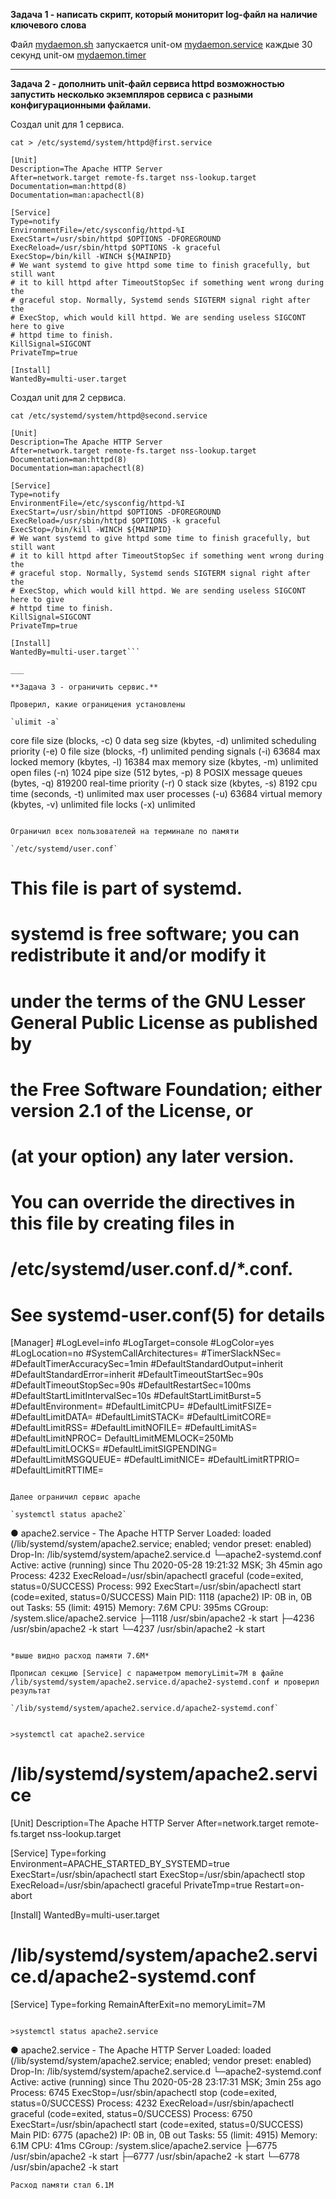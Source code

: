 **Задача 1 - написать скрипт, который мониторит log-файл на наличие ключевого слова**

Файл [mydaemon.sh](https://github.com/Sergey-SSA/systemd/blob/master/mydaemon.sh) запускается unit-ом [mydaemon.service](https://github.com/Sergey-SSA/systemd/blob/master/mydaemon.service) каждые 30 секунд unit-ом [mydaemon.timer](https://github.com/Sergey-SSA/systemd/blob/master/mydaemon.timer)

___

**Задача 2 - дополнить unit-файл сервиса httpd возможностью запустить несколько экземпляров сервиса с разными конфигурационными файлами.**

Создал unit для 1 сервиса.

`cat > /etc/systemd/system/httpd@first.service`

```
[Unit]
Description=The Apache HTTP Server
After=network.target remote-fs.target nss-lookup.target
Documentation=man:httpd(8)
Documentation=man:apachectl(8)

[Service]
Type=notify
EnvironmentFile=/etc/sysconfig/httpd-%I
ExecStart=/usr/sbin/httpd $OPTIONS -DFOREGROUND
ExecReload=/usr/sbin/httpd $OPTIONS -k graceful
ExecStop=/bin/kill -WINCH ${MAINPID}
# We want systemd to give httpd some time to finish gracefully, but still want
# it to kill httpd after TimeoutStopSec if something went wrong during the
# graceful stop. Normally, Systemd sends SIGTERM signal right after the
# ExecStop, which would kill httpd. We are sending useless SIGCONT here to give
# httpd time to finish.
KillSignal=SIGCONT
PrivateTmp=true

[Install]
WantedBy=multi-user.target
```

Создал unit для 2 сервиса.

`cat /etc/systemd/system/httpd@second.service`

```
[Unit]
Description=The Apache HTTP Server
After=network.target remote-fs.target nss-lookup.target
Documentation=man:httpd(8)
Documentation=man:apachectl(8)

[Service]
Type=notify
EnvironmentFile=/etc/sysconfig/httpd-%I
ExecStart=/usr/sbin/httpd $OPTIONS -DFOREGROUND
ExecReload=/usr/sbin/httpd $OPTIONS -k graceful
ExecStop=/bin/kill -WINCH ${MAINPID}
# We want systemd to give httpd some time to finish gracefully, but still want
# it to kill httpd after TimeoutStopSec if something went wrong during the
# graceful stop. Normally, Systemd sends SIGTERM signal right after the
# ExecStop, which would kill httpd. We are sending useless SIGCONT here to give
# httpd time to finish.
KillSignal=SIGCONT
PrivateTmp=true

[Install]
WantedBy=multi-user.target```

___

**Задача 3 - ограничить сервис.**

Проверил, какие ограницения установлены

`ulimit -a`

```
core file size          (blocks, -c) 0
data seg size           (kbytes, -d) unlimited
scheduling priority             (-e) 0
file size               (blocks, -f) unlimited
pending signals                 (-i) 63684
max locked memory       (kbytes, -l) 16384
max memory size         (kbytes, -m) unlimited
open files                      (-n) 1024
pipe size            (512 bytes, -p) 8
POSIX message queues     (bytes, -q) 819200
real-time priority              (-r) 0
stack size              (kbytes, -s) 8192
cpu time               (seconds, -t) unlimited
max user processes              (-u) 63684
virtual memory          (kbytes, -v) unlimited
file locks                      (-x) unlimited
```

Ограничил всех пользователей на терминале по памяти

`/etc/systemd/user.conf`

```
#  This file is part of systemd.
#
#  systemd is free software; you can redistribute it and/or modify it
#  under the terms of the GNU Lesser General Public License as published by
#  the Free Software Foundation; either version 2.1 of the License, or
#  (at your option) any later version.
#
# You can override the directives in this file by creating files in
# /etc/systemd/user.conf.d/*.conf.
#
# See systemd-user.conf(5) for details

[Manager]
#LogLevel=info
#LogTarget=console
#LogColor=yes
#LogLocation=no
#SystemCallArchitectures=
#TimerSlackNSec=
#DefaultTimerAccuracySec=1min
#DefaultStandardOutput=inherit
#DefaultStandardError=inherit
#DefaultTimeoutStartSec=90s
#DefaultTimeoutStopSec=90s
#DefaultRestartSec=100ms
#DefaultStartLimitIntervalSec=10s
#DefaultStartLimitBurst=5
#DefaultEnvironment=
#DefaultLimitCPU=
#DefaultLimitFSIZE=
#DefaultLimitDATA=
#DefaultLimitSTACK=
#DefaultLimitCORE=
#DefaultLimitRSS=
#DefaultLimitNOFILE=
#DefaultLimitAS=
#DefaultLimitNPROC=
DefaultLimitMEMLOCK=250Mb
#DefaultLimitLOCKS=
#DefaultLimitSIGPENDING=
#DefaultLimitMSGQUEUE=
#DefaultLimitNICE=
#DefaultLimitRTPRIO=
#DefaultLimitRTTIME=
```

Далее ограничил сервис apache

`systemctl status apache2`

```
● apache2.service - The Apache HTTP Server
   Loaded: loaded (/lib/systemd/system/apache2.service; enabled; vendor preset: enabled)
  Drop-In: /lib/systemd/system/apache2.service.d
           └─apache2-systemd.conf
   Active: active (running) since Thu 2020-05-28 19:21:32 MSK; 3h 45min ago
  Process: 4232 ExecReload=/usr/sbin/apachectl graceful (code=exited, status=0/SUCCESS)
  Process: 992 ExecStart=/usr/sbin/apachectl start (code=exited, status=0/SUCCESS)
 Main PID: 1118 (apache2)
       IP: 0B in, 0B out
    Tasks: 55 (limit: 4915)
   Memory: 7.6M
      CPU: 395ms
   CGroup: /system.slice/apache2.service
           ├─1118 /usr/sbin/apache2 -k start
           ├─4236 /usr/sbin/apache2 -k start
           └─4237 /usr/sbin/apache2 -k start
```

*выше видно расход памяти 7.6M*

Прописал секцию [Service] с параметром memoryLimit=7M в файле /lib/systemd/system/apache2.service.d/apache2-systemd.conf и проверил результат

`/lib/systemd/system/apache2.service.d/apache2-systemd.conf`


>systemctl cat apache2.service

```
# /lib/systemd/system/apache2.service
[Unit]
Description=The Apache HTTP Server
After=network.target remote-fs.target nss-lookup.target

[Service]
Type=forking
Environment=APACHE_STARTED_BY_SYSTEMD=true
ExecStart=/usr/sbin/apachectl start
ExecStop=/usr/sbin/apachectl stop
ExecReload=/usr/sbin/apachectl graceful
PrivateTmp=true
Restart=on-abort

[Install]
WantedBy=multi-user.target

# /lib/systemd/system/apache2.service.d/apache2-systemd.conf
[Service]
Type=forking
RemainAfterExit=no
memoryLimit=7M
```

>systemctl status apache2.service

```
● apache2.service - The Apache HTTP Server
   Loaded: loaded (/lib/systemd/system/apache2.service; enabled; vendor preset: enabled)
  Drop-In: /lib/systemd/system/apache2.service.d
           └─apache2-systemd.conf
   Active: active (running) since Thu 2020-05-28 23:17:31 MSK; 3min 25s ago
  Process: 6745 ExecStop=/usr/sbin/apachectl stop (code=exited, status=0/SUCCESS)
  Process: 4232 ExecReload=/usr/sbin/apachectl graceful (code=exited, status=0/SUCCESS)
  Process: 6750 ExecStart=/usr/sbin/apachectl start (code=exited, status=0/SUCCESS)
 Main PID: 6775 (apache2)
       IP: 0B in, 0B out
    Tasks: 55 (limit: 4915)
   Memory: 6.1M
      CPU: 41ms
   CGroup: /system.slice/apache2.service
           ├─6775 /usr/sbin/apache2 -k start
           ├─6777 /usr/sbin/apache2 -k start
           └─6778 /usr/sbin/apache2 -k start
```
Расход памяти стал 6.1M
